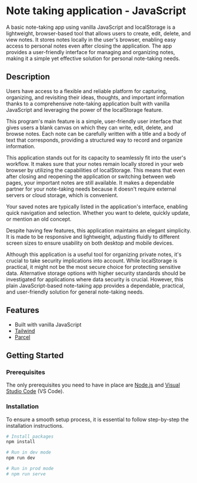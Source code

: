 # Note taking application - JavaScript

A basic note-taking app using vanilla JavaScript and localStorage is a lightweight, browser-based tool that allows users to create, edit, delete, and view notes. It stores notes locally in the user's browser, enabling easy access to personal notes even after closing the application. The app provides a user-friendly interface for managing and organizing notes, making it a simple yet effective solution for personal note-taking needs.

## Description

Users have access to a flexible and reliable platform for capturing, organizing, and revisiting their ideas, thoughts, and important information thanks to a comprehensive note-taking application built with vanilla JavaScript and leveraging the power of the localStorage feature.

This program's main feature is a simple, user-friendly user interface that gives users a blank canvas on which they can write, edit, delete, and browse notes. Each note can be carefully written with a title and a body of text that corresponds, providing a structured way to record and organize information.

This application stands out for its capacity to seamlessly fit into the user's workflow. It makes sure that your notes remain locally stored in your web browser by utilizing the capabilities of localStorage. This means that even after closing and reopening the application or switching between web pages, your important notes are still available. It makes a dependable partner for your note-taking needs because it doesn't require external servers or cloud storage, which is convenient.

Your saved notes are typically listed in the application's interface, enabling quick navigation and selection. Whether you want to delete, quickly update, or mention an old concept.

Despite having few features, this application maintains an elegant simplicity. It is made to be responsive and lightweight, adjusting fluidly to different screen sizes to ensure usability on both desktop and mobile devices.

Although this application is a useful tool for organizing private notes, it's crucial to take security implications into account. While localStorage is practical, it might not be the most secure choice for protecting sensitive data. Alternative storage options with higher security standards should be investigated for applications where data security is crucial. However, this plain JavaScript-based note-taking app provides a dependable, practical, and user-friendly solution for general note-taking needs.

## Features

- Built with vanilla JavaScript
- [Tailwind](https://tailwindcss.com/)
- [Parcel](https://parceljs.org/)

## Getting Started

### Prerequisites

The only prerequisites you need to have in place are [Node.js](https://nodejs.org/en) and [Visual Studio Code](https://code.visualstudio.com/) (VS Code).

### Installation

To ensure a smooth setup process, it is essential to follow step-by-step the installation instructions.

```sh
# Install packages
npm install

# Run in dev mode
npm run dev

# Run in prod mode
# npm run serve
```